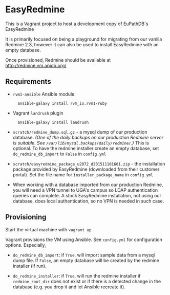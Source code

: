 # EasyRedmine

This is a Vagrant project to host a development copy of EuPathDB's
EasyRedmine

It is primarily focused on being a playground for migrating from our
vanilla Redmine 2.3, however it can also be used to install EasyRedmine
with an empty database.

Once provisioned, Redmine should be available at http://redmine.vm.apidb.org/

## Requirements

- `rvm1-ansible` Ansible module

        ansible-galaxy install rvm_io.rvm1-ruby

- Vagrant `landrush` plugin

        ansible-galaxy install landrush

- `scratch/redmine_dump.sql.gz` - a mysql dump of our production
database.  _(One of the daily backups on our production Redmine server
is suitable. See `/var/lib/mysql.backups/daily/redmine/`.)_ This is
optional. To have the redmine installer create an empty database, set
`do_redmine_db_import` to `False` in `config.yml`

- `scratch/easyredmine_package_u2072_d201511101601.zip` - the
installation package provided by EasyRedmine (downloaded from their
customer portal). Set the file name for `installer_package_name` in
`config.yml`

- When working with a database imported from our production Redmine, you
will need a VPN tunnel to UGA's campus so LDAP authentication queries
can complete. A stock EasyRedmine installation, not using our database,
does local authentication, so no VPN is needed in such case.

## Provisioning

Start the virtual machine with `vagrant up`.

Vagrant provisions the VM using Ansible. See
`config.yml` for configuration options. Especially,

- `do_redmine_db_import`: if `True`, will import sample data from a
mysql dump file. If `False`, an empty database will be created by the
redmine installer (if run).

- `do_redmine_installer`: if `True`, will run the redmine installer if
`redmine_root_dir` does not exist or if there is a detected change in
the database (e.g. you drop it and let Ansible recreate it).

